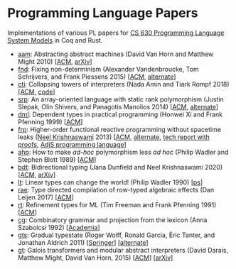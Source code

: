 # Programming Language Papers

Implementations of various PL papers for [CS 630 Programming Language System
Models](https://faculty.cs.byu.edu/~kimball/630/) in Coq and Rust.

- [aam](aam): Abstracting abstract machines
  (David Van Horn and Matthew Might 2010)
  [[ACM](https://dl.acm.org/doi/10.1145/1863543.1863553),
  [arXiv](https://arxiv.org/abs/1007.4446)]
- [fnd](fnd): Fixing non-determinism
  (Alexander Vandenbroucke, Tom Schrijvers, and Frank Piessens 2015)
  [[ACM](https://dl.acm.org/doi/10.1145/2897336.2897342),
  [alternate](https://lirias.kuleuven.be/retrieve/383155/)]
- [cti](cti): Collapsing towers of interpreters
  (Nada Amin and Tiark Rompf 2018)
  [[ACM](https://dl.acm.org/doi/10.1145/3158140),
  [code](https://github.com/TiarkRompf/collapsing-towers)]
- [srp](srp): An array-oriented language with static rank polymorphism
  (Justin Slepak, Olin Shivers, and Panagotis Manolios 2014)
  [[ACM](https://dl.acm.org/doi/10.1007/978-3-642-54833-8_3),
  [alternate](https://www.ccs.neu.edu/home/jrslepak/typed-j.pdf)]
- [dml](dml): Dependent types in practical programming
  (Honwei Xi and Frank Pfenning 1999)
  [[ACM](https://dl.acm.org/doi/10.1145/292540.292560)]
- [frp](frp): Higher-order functional reactive programming without spacetime
  leaks ([Neel Krishnaswami](https://www.cl.cam.ac.uk/~nk480/) 2013)
  [[ACM](https://dl.acm.org/doi/10.1145/2544174.2500588),
  [alternate](https://www.cl.cam.ac.uk/~nk480/simple-frp.pdf),
  [tech report with proofs](https://www.cl.cam.ac.uk/~nk480/simple-frp-techreport.pdf),
  [AdjS programming language](https://www.cl.cam.ac.uk/~nk480/adjs-0.1.tgz)]
- [ahp](ahp): How to make *ad-hoc* polymorphism less *ad hoc*
  (Philip Wadler and Stephen Blott 1989)
  [[ACM](https://dl.acm.org/doi/10.1145/75277.75283)]
- [bdt](bdt): Bidirectional typing (Jana Dunfield and Neel Krishnaswami 2020)
  [[ACM](https://dl.acm.org/doi/10.1145/3450952),
  [arXiv](https://arxiv.org/abs/1908.05839)]
- [lt](lt): Linear types can change the world! (Philip Wadler 1990)
  [[ps](https://homepages.inf.ed.ac.uk/wadler/papers/linear/linear.ps)]
- [rae](rae): Type directed compilation of row-typed algebraic effects
  (Dan Leijen 2017)
  [[ACM](https://dl.acm.org/doi/10.1145/3009837.3009872)]
- [rt](rt): Refinement types for ML (Tim Freeman and Frank Pfenning 1991)
  [[ACM](https://dl.acm.org/doi/10.1145/113446.113468)]
- [cg](cg): Combinatory grammar and projection from the lexicon
  (Anna Szabolcsi 1992)
  [[Academia](https://www.academia.edu/24415928/Combinatory_grammar_and_projection_from_the_lexicon_1992)]
- [gts](gts): Gradual typestate
  (Roger Wolff, Ronald Garcia, Éric Tanter, and Jonathan Aldrich 2011)
  [[Springer](https://link.springer.com/chapter/10.1007/978-3-642-22655-7_22)]
  [[alternate](https://www.cs.cmu.edu/~aldrich/papers/aldrich-gradual-ecoop11.pdf)]
- [gt](gt): Galois transformers and modular abstract interpreters
  (David Darais, Matthew Might, David Van Horn, 2015)
  [[ACM](https://dl.acm.org/doi/10.1145/2814270.2814308)]
  [[arXiv](https://arxiv.org/abs/1411.3962)]
